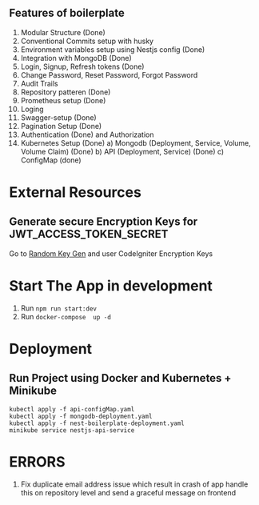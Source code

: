 ## Features of boilerplate

1. Modular Structure (Done)
2. Conventional Commits setup with husky
3. Environment variables setup using Nestjs config (Done)
4. Integration with MongoDB (Done)
5. Login, Signup, Refresh tokens (Done)
6. Change Password, Reset Password, Forgot Password
7. Audit Trails
8. Repository patteren (Done)
9. Prometheus setup (Done)
10. Loging
11. Swagger-setup (Done)
12. Pagination Setup (Done)
13. Authentication (Done) and Authorization
14. Kubernetes Setup (Done)
    a) Mongodb (Deployment, Service, Volume, Volume Claim) (Done)
    b) API (Deployment, Service) (Done)
    c) ConfigMap (done)

# External Resources

## Generate secure Encryption Keys for JWT_ACCESS_TOKEN_SECRET

Go to [Random Key Gen](https://randomkeygen.com/) and user CodeIgniter Encryption Keys

# Start The App in development

1. Run `npm run start:dev`
2. Run `docker-compose  up -d`

<!-- Kubbernetes Stuff -->

# Deployment

## Run Project using Docker and Kubernetes + Minikube

```
kubectl apply -f api-configMap.yaml
kubectl apply -f mongodb-deployment.yaml
kubectl apply -f nest-boilerplate-deployment.yaml
minikube service nestjs-api-service
```

# ERRORS

1. Fix duplicate email address issue which result in crash of app handle this on repository level and send a graceful message on frontend
